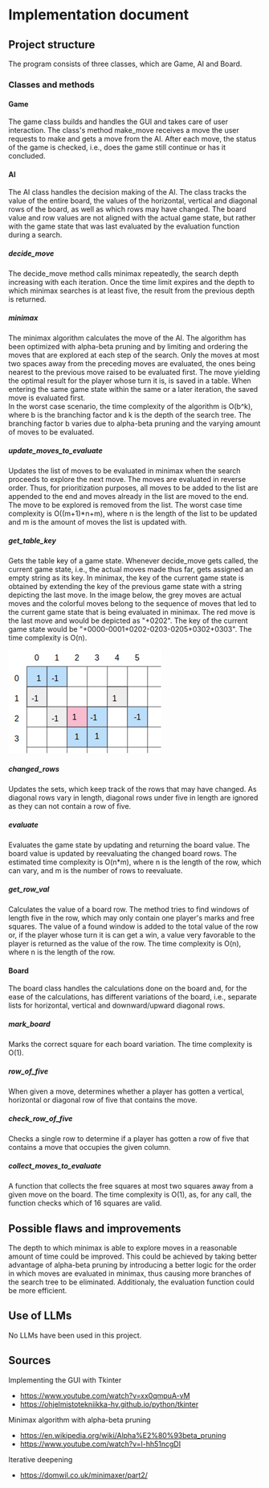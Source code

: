 # Implementation document

## Project structure
The program consists of three classes, which are Game, AI and Board.

### Classes and methods

#### Game
The game class builds and handles the GUI and takes care of user interaction. The class's method make_move receives a move the user requests to make and gets a move from the AI. After each move, the status of the game is checked, i.e., does the game still continue or has it concluded.

#### AI
The AI class handles the decision making of the AI. The class tracks the value of the entire board, the values of the horizontal, vertical and diagonal rows of the board, as well as which rows may have changed. The board value and row values are not aligned with the actual game state, but rather with the game state that was last evaluated by the evaluation function during a search.  

##### decide_move
The decide_move method calls minimax repeatedly, the search depth increasing with each iteration. Once the time limit expires and the depth to which minimax searches is at least five, the result from the previous depth is returned.

##### minimax
The minimax algorithm calculates the move of the AI. The algorithm has been optimized with alpha-beta pruning and by limiting and ordering the moves that are explored at each step of the search. Only the moves at most two spaces away from the preceding moves are evaluated, the ones being nearest to the previous move raised to be evaluated first. The move yielding the optimal result for the player whose turn it is, is saved in a table. When entering the same game state within the same or a later iteration, the saved move is evaluated first.  
In the worst case scenario, the time complexity of the algorithm is O(b^k), where b is the branching factor and k is the depth of the search tree. The branching factor b varies due to alpha-beta pruning and the varying amount of moves to be evaluated.

##### update_moves_to_evaluate
Updates the list of moves to be evaluated in minimax when the search proceeds to explore the next move. The moves are evaluated in reverse order. Thus, for prioritization purposes, all moves to be added to the list are appended to the end and moves already in the list are moved to the end. The move to be explored is removed from the list. The worst case time complexity is O((m+1)*n+m), where n is the length of the list to be updated and m is the amount of moves the list is updated with. 

##### get_table_key
Gets the table key of a game state. Whenever decide_move gets called, the current game state, i.e., the actual moves made thus far, gets assigned an empty string as its key. In minimax, the key of the current game state is obtained by extending the key of the previous game state with a string depicting the last move. In the image below, the grey moves are actual moves and the colorful moves belong to the sequence of moves that led to the current game state that is being evaluated in minimax. The red move is the last move and would be depicted as "+0202". The key of the current game state would be "+0000-0001+0202-0203-0205+0302+0303". The time complexity is O(n).

![Game state key](https://github.com/liinu-a/tic-tac-toe/blob/main/documentation/game_state_key.png)

##### changed_rows
Updates the sets, which keep track of the rows that may have changed. As diagonal rows vary in length, diagonal rows under five in length are ignored as they can not contain a row of five.

##### evaluate
Evaluates the game state by updating and returning the board value. The board value is updated by reevaluating the changed board rows. The estimated time complexity is O(n*m), where n is the length of the row, which can vary, and m is the number of rows to reevaluate.

##### get_row_val
Calculates the value of a board row. The method tries to find windows of length five in the row, which may only contain one player's marks and free squares. The value of a found window is added to the total value of the row or, if the player whose turn it is can get a win, a value very favorable to the player is returned as the value of the row. The time complexity is O(n), where n is the length of the row.

#### Board
The board class handles the calculations done on the board and, for the ease of the calculations, has different variations of the board, i.e., separate lists for horizontal, vertical and downward/upward diagonal rows.

##### mark_board
Marks the correct square for each board variation. The time complexity is O(1).

##### row_of_five
When given a move, determines whether a player has gotten a vertical, horizontal or diagonal row of five that contains the move.

##### check_row_of_five
Checks a single row to determine if a player has gotten a row of five that contains a move that occupies the given column.

##### collect_moves_to_evaluate
A function that collects the free squares at most two squares away from a given move on the board. The time complexity is O(1), as, for any call, the function checks which of 16 squares are valid.

## Possible flaws and improvements
The depth to which minimax is able to explore moves in a reasonable amount of time could be improved. This could be achieved by taking better advantage of alpha-beta pruning by introducing a better logic for the order in which moves are evaluated in minimax, thus causing more branches of the search tree to be eliminated. Additionaly, the evaluation function could be more efficient.

## Use of LLMs
No LLMs have been used in this project.

## Sources
Implementing the GUI with Tkinter
- https://www.youtube.com/watch?v=xx0qmpuA-vM
- https://ohjelmistotekniikka-hy.github.io/python/tkinter  

Minimax algorithm with alpha-beta pruning
- https://en.wikipedia.org/wiki/Alpha%E2%80%93beta_pruning
- https://www.youtube.com/watch?v=l-hh51ncgDI

Iterative deepening
- https://domwil.co.uk/minimaxer/part2/
